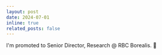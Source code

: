 ```yaml
---
layout: post
date: 2024-07-01
inline: true
related_posts: false
---
```


I'm promoted to Senior Director, Research @ RBC Borealis. :tada:
